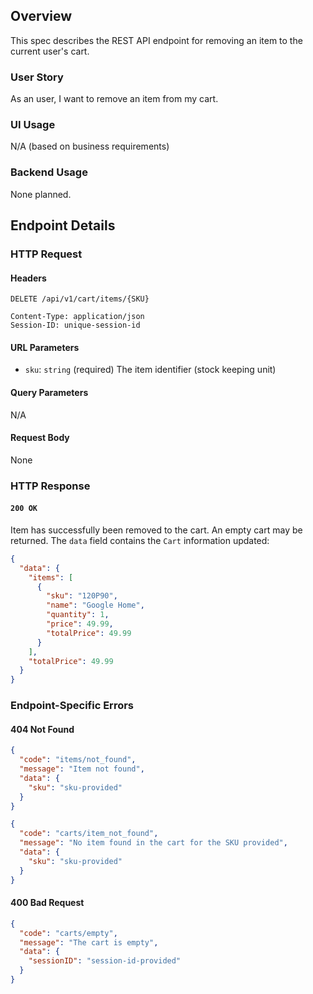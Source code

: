 ## Overview

This spec describes the REST API endpoint for removing an item to the current user's cart.

### User Story

As an user, I want to remove an item from my cart.

### UI Usage

N/A (based on business requirements)

### Backend Usage

None planned.

## Endpoint Details

### HTTP Request

#### Headers

```http
DELETE /api/v1/cart/items/{SKU}

Content-Type: application/json
Session-ID: unique-session-id
```

#### URL Parameters

- `sku`: `string` (required) The item identifier (stock keeping unit)


#### Query Parameters

N/A

#### Request Body

None

### HTTP Response

#### `200 OK`

Item has successfully been removed to the cart. An empty cart may be returned.
The `data` field contains the `Cart` information updated:

```json
{
  "data": {
    "items": [
      {
        "sku": "120P90",
        "name": "Google Home",
        "quantity": 1,
        "price": 49.99,
        "totalPrice": 49.99
      }
    ],
    "totalPrice": 49.99
  }
}
```

### Endpoint-Specific Errors

#### 404 Not Found

```json
{
  "code": "items/not_found",
  "message": "Item not found",
  "data": {
    "sku": "sku-provided"
  }
}
```

```json
{
  "code": "carts/item_not_found",
  "message": "No item found in the cart for the SKU provided",
  "data": {
    "sku": "sku-provided"
  }
}
```

#### 400 Bad Request

```json
{
  "code": "carts/empty",
  "message": "The cart is empty",
  "data": {
    "sessionID": "session-id-provided"
  }
}
```
